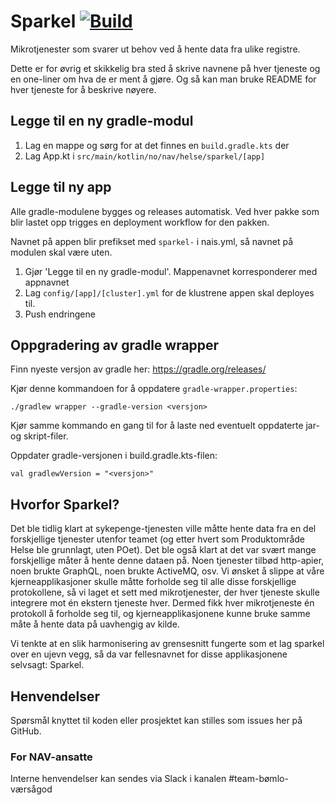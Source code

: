 Sparkel [![Build](https://github.com/navikt/helse-sparkelapper/actions/workflows/build.yml/badge.svg)](https://github.com/navikt/helse-sparkelapper/actions/workflows/build.yml)
=======

Mikrotjenester som svarer ut behov ved å hente data fra ulike registre.

Dette er for øvrig et skikkelig bra sted å skrive navnene på hver tjeneste og en one-liner om hva de er ment å gjøre. Og så kan man bruke README for hver tjeneste for å beskrive nøyere.

## Legge til en ny gradle-modul

1. Lag en mappe og sørg for at det finnes en `build.gradle.kts` der
2. Lag App.kt i `src/main/kotlin/no/nav/helse/sparkel/[app]`

## Legge til ny app

Alle gradle-modulene bygges og releases automatisk. 
Ved hver pakke som blir lastet opp trigges en deployment workflow for den pakken.

Navnet på appen blir prefikset med `sparkel-` i nais.yml, så navnet på modulen skal være uten.

1. Gjør 'Legge til en ny gradle-modul'. Mappenavnet korresponderer med appnavnet 
2. Lag `config/[app]/[cluster].yml` for de klustrene appen skal deployes til. 
3. Push endringene

## Oppgradering av gradle wrapper
Finn nyeste versjon av gradle her: https://gradle.org/releases/

Kjør denne kommandoen for å oppdatere `gradle-wrapper.properties`:

`./gradlew wrapper --gradle-version <versjon>`

Kjør samme kommando en gang til for å laste ned eventuelt oppdaterte jar- og skript-filer. 

Oppdater gradle-versjonen i build.gradle.kts-filen:

`val gradlewVersion = "<versjon>"`

## Hvorfor Sparkel?

Det ble tidlig klart at sykepenge-tjenesten ville måtte hente data fra en del forskjellige tjenester utenfor teamet (og etter hvert som Produktområde Helse ble grunnlagt, uten POet). Det ble også klart at det var svært mange forskjellige måter å hente denne dataen på. Noen tjenester tilbød http-apier, noen brukte GraphQL, noen brukte ActiveMQ, osv. Vi ønsket å slippe at våre kjerneapplikasjoner skulle måtte forholde seg til alle disse forskjellige protokollene, så vi laget et sett med mikrotjenester, der hver tjeneste skulle integrere mot én ekstern tjeneste hver. Dermed fikk hver mikrotjeneste én protokoll å forholde seg til, og kjerneapplikasjonene kunne bruke samme måte å hente data på uavhengig av kilde.

Vi tenkte at en slik harmonisering av grensesnitt fungerte som et lag sparkel over en ujevn vegg, så da var fellesnavnet for disse applikasjonene selvsagt: Sparkel.

## Henvendelser
Spørsmål knyttet til koden eller prosjektet kan stilles som issues her på GitHub.

### For NAV-ansatte
Interne henvendelser kan sendes via Slack i kanalen #team-bømlo-værsågod
